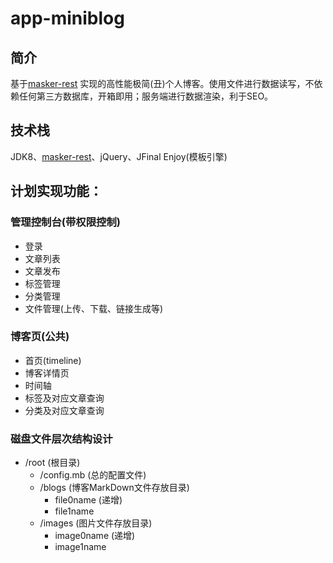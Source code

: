 # app-miniblog

## 简介

基于[masker-rest][1] 实现的高性能极简(丑)个人博客。使用文件进行数据读写，不依赖任何第三方数据库，开箱即用；服务端进行数据渲染，利于SEO。

## 技术栈

JDK8、[masker-rest][1]、jQuery、JFinal Enjoy(模板引擎)

## 计划实现功能：

### 管理控制台(带权限控制)
  - 登录
  - 文章列表
  - 文章发布
  - 标签管理
  - 分类管理
  - 文件管理(上传、下载、链接生成等)
### 博客页(公共)
  - 首页(timeline)
  - 博客详情页
  - 时间轴
  - 标签及对应文章查询
  - 分类及对应文章查询

### 磁盘文件层次结构设计

   - /root (根目录)
      - /config.mb (总的配置文件)
      - /blogs (博客MarkDown文件存放目录)
         - file0name (递增)
         - file1name
      - /images (图片文件存放目录)
         - image0name (递增)
         - image1name

[1]: https://github.com/jiashunx/masker-rest

